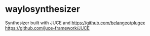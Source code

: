 # waylosynthesizer

Synthesizer built with JUCE and https://github.com/belangeo/plugex
https://github.com/juce-framework/JUCE

